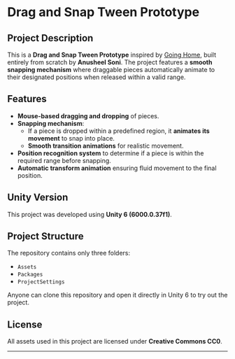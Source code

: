 # Drag and Snap Tween Prototype

## Project Description
This is a **Drag and Snap Tween Prototype** inspired by [Going Home](http://goinghome.302chanwoo.com/), built entirely from scratch by **Anusheel Soni**. The project features a **smooth snapping mechanism** where draggable pieces automatically animate to their designated positions when released within a valid range.

## Features
- **Mouse-based dragging and dropping** of pieces.
- **Snapping mechanism**:
  - If a piece is dropped within a predefined region, it **animates its movement** to snap into place.
  - **Smooth transition animations** for realistic movement.
- **Position recognition system** to determine if a piece is within the required range before snapping.
- **Automatic transform animation** ensuring fluid movement to the final position.

## Unity Version
This project was developed using **Unity 6 (6000.0.37f1)**.

## Project Structure
The repository contains only three folders:
- `Assets`
- `Packages`
- `ProjectSettings`

Anyone can clone this repository and open it directly in Unity 6 to try out the project.

## License
All assets used in this project are licensed under **Creative Commons CC0**.

---
